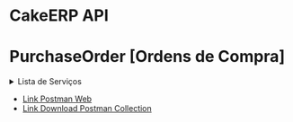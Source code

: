 # CakeERP API

# PurchaseOrder [Ordens de Compra]

<details>
  <summary>Lista de Serviços</summary>
  <ol>

 </details>
 
  - <a href="https://www.postman.com/cakeerp/workspace/cakeerp/documentation/11308477-52a2406e-84f6-4f2f-86eb-544548df8be7" target="_blank">Link Postman Web</a>
  - <a href="https://github.com/CakeERP/API-CakeERP/blob/main/Exemplos/CakeERP%20-%20API.postman_collection.json">Link Download Postman Collection</a>
